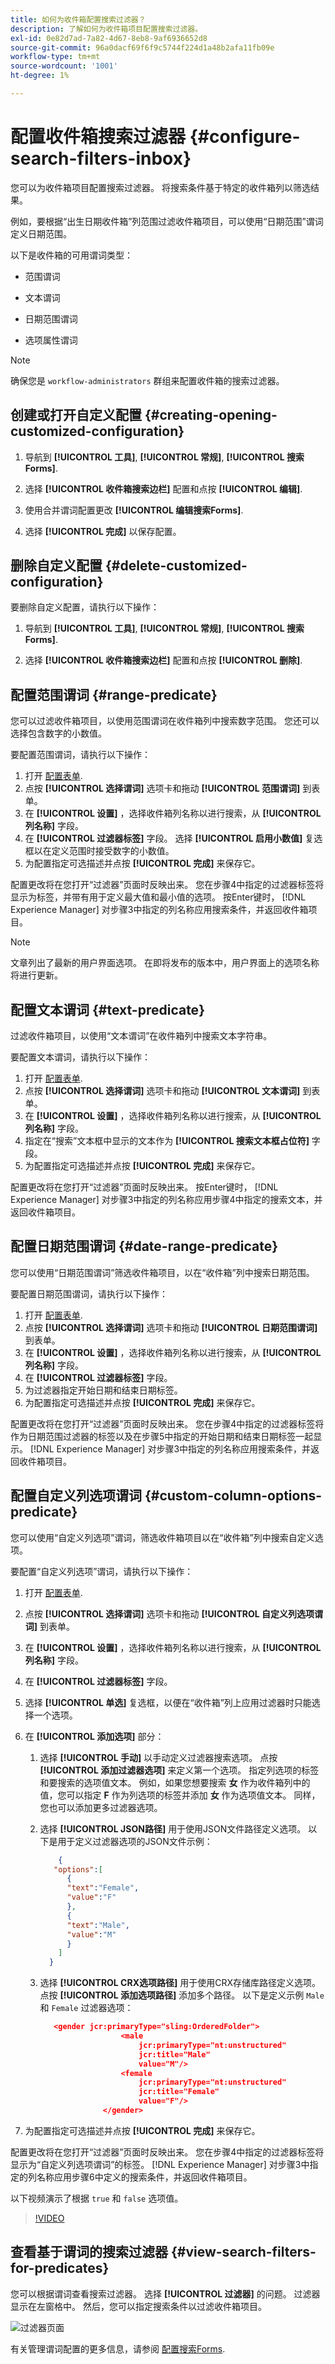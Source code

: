```yaml
---
title: 如何为收件箱配置搜索过滤器？
description: 了解如何为收件箱项目配置搜索过滤器。
exl-id: 0e82d7ad-7a82-4d67-8eb8-9af6936652d8
source-git-commit: 96a0dacf69f6f9c5744f224d1a48b2afa11fb09e
workflow-type: tm+mt
source-wordcount: '1001'
ht-degree: 1%

---
```


# 配置收件箱搜索过滤器 {#configure-search-filters-inbox}

您可以为收件箱项目配置搜索过滤器。 将搜索条件基于特定的收件箱列以筛选结果。

例如，要根据“出生日期收件箱”列范围过滤收件箱项目，可以使用“日期范围”谓词定义日期范围。

以下是收件箱的可用谓词类型：

* 范围谓词

* 文本谓词

* 日期范围谓词

* 选项属性谓词

>[!NOTE]
>
>确保您是 `workflow-administrators` 群组来配置收件箱的搜索过滤器。

## 创建或打开自定义配置 {#creating-opening-customized-configuration}

1. 导航到 **[!UICONTROL 工具]**, **[!UICONTROL 常规]**, **[!UICONTROL 搜索Forms]**.

1. 选择 **[!UICONTROL 收件箱搜索边栏]** 配置和点按 **[!UICONTROL 编辑]**.
1. 使用合并谓词配置更改 **[!UICONTROL 编辑搜索Forms]**.
1. 选择 **[!UICONTROL 完成]** 以保存配置。

## 删除自定义配置 {#delete-customized-configuration}

要删除自定义配置，请执行以下操作：

1. 导航到 **[!UICONTROL 工具]**, **[!UICONTROL 常规]**, **[!UICONTROL 搜索Forms]**.

1. 选择 **[!UICONTROL 收件箱搜索边栏]** 配置和点按 **[!UICONTROL 删除]**.

## 配置范围谓词 {#range-predicate}

您可以过滤收件箱项目，以使用范围谓词在收件箱列中搜索数字范围。 您还可以选择包含数字的小数值。

要配置范围谓词，请执行以下操作：

1. 打开 [配置表单](#creating-opening-customized-configuration).
1. 点按 **[!UICONTROL 选择谓词]** 选项卡和拖动 **[!UICONTROL 范围谓词]** 到表单。
1. 在 **[!UICONTROL 设置]** ，选择收件箱列名称以进行搜索，从 **[!UICONTROL 列名称]** 字段。
1. 在 **[!UICONTROL 过滤器标签]** 字段。 选择 **[!UICONTROL 启用小数值]** 复选框以在定义范围时接受数字的小数值。
1. 为配置指定可选描述并点按 **[!UICONTROL 完成]** 来保存它。

配置更改将在您打开“过滤器”页面时反映出来。 您在步骤4中指定的过滤器标签将显示为标签，并带有用于定义最大值和最小值的选项。 按Enter键时， [!DNL Experience Manager] 对步骤3中指定的列名称应用搜索条件，并返回收件箱项目。

>[!NOTE]
>
>文章列出了最新的用户界面选项。 在即将发布的版本中，用户界面上的选项名称将进行更新。

## 配置文本谓词 {#text-predicate}

过滤收件箱项目，以使用“文本谓词”在收件箱列中搜索文本字符串。

要配置文本谓词，请执行以下操作：

1. 打开 [配置表单](#creating-opening-customized-configuration).
1. 点按 **[!UICONTROL 选择谓词]** 选项卡和拖动 **[!UICONTROL 文本谓词]** 到表单。
1. 在 **[!UICONTROL 设置]** ，选择收件箱列名称以进行搜索，从 **[!UICONTROL 列名称]** 字段。
1. 指定在“搜索”文本框中显示的文本作为 **[!UICONTROL 搜索文本框占位符]** 字段。
1. 为配置指定可选描述并点按 **[!UICONTROL 完成]** 来保存它。

配置更改将在您打开“过滤器”页面时反映出来。 按Enter键时， [!DNL Experience Manager] 对步骤3中指定的列名称应用步骤4中指定的搜索文本，并返回收件箱项目。

## 配置日期范围谓词 {#date-range-predicate}

您可以使用“日期范围谓词”筛选收件箱项目，以在“收件箱”列中搜索日期范围。

要配置日期范围谓词，请执行以下操作：

1. 打开 [配置表单](#creating-opening-customized-configuration).
1. 点按 **[!UICONTROL 选择谓词]** 选项卡和拖动 **[!UICONTROL 日期范围谓词]** 到表单。
1. 在 **[!UICONTROL 设置]** ，选择收件箱列名称以进行搜索，从 **[!UICONTROL 列名称]** 字段。
1. 在 **[!UICONTROL 过滤器标签]** 字段。
1. 为过滤器指定开始日期和结束日期标签。
1. 为配置指定可选描述并点按 **[!UICONTROL 完成]** 来保存它。

配置更改将在您打开“过滤器”页面时反映出来。 您在步骤4中指定的过滤器标签将作为日期范围过滤器的标签以及在步骤5中指定的开始日期和结束日期标签一起显示。 [!DNL Experience Manager] 对步骤3中指定的列名称应用搜索条件，并返回收件箱项目。

## 配置自定义列选项谓词 {#custom-column-options-predicate}

您可以使用“自定义列选项”谓词，筛选收件箱项目以在“收件箱”列中搜索自定义选项。

要配置“自定义列选项”谓词，请执行以下操作：

1. 打开 [配置表单](#creating-opening-customized-configuration).
1. 点按 **[!UICONTROL 选择谓词]** 选项卡和拖动 **[!UICONTROL 自定义列选项谓词]** 到表单。
1. 在 **[!UICONTROL 设置]** ，选择收件箱列名称以进行搜索，从 **[!UICONTROL 列名称]** 字段。
1. 在 **[!UICONTROL 过滤器标签]** 字段。
1. 选择 **[!UICONTROL 单选]** 复选框，以便在“收件箱”列上应用过滤器时只能选择一个选项。
1. 在 **[!UICONTROL 添加选项]** 部分：
   1. 选择 **[!UICONTROL 手动]** 以手动定义过滤器搜索选项。 点按 **[!UICONTROL 添加过滤器选项]** 来定义第一个选项。 指定列选项的标签和要搜索的选项值文本。 例如，如果您想要搜索 **女** 作为收件箱列中的值，您可以指定 **F** 作为列选项的标签并添加 **女** 作为选项值文本。 同样，您也可以添加更多过滤器选项。
   1. 选择 **[!UICONTROL JSON路径]** 用于使用JSON文件路径定义选项。 以下是用于定义过滤器选项的JSON文件示例：

      ```JSON
          {
         "options":[
            {
            "text":"Female",
            "value":"F"
            },
            {
            "text":"Male",
            "value":"M"
            }
          ]
        }
      ```

   1. 选择 **[!UICONTROL CRX选项路径]** 用于使用CRX存储库路径定义选项。 点按 **[!UICONTROL 添加选项路径]** 添加多个路径。 以下是定义示例 `Male` 和 `Female` 过滤器选项：

      ```JSON
         <gender jcr:primaryType="sling:OrderedFolder">
                        <male
                            jcr:primaryType="nt:unstructured"
                            jcr:title="Male"
                            value="M"/>
                        <female
                            jcr:primaryType="nt:unstructured"
                            jcr:title="Female"
                            value="F"/>
                    </gender>
      ```

1. 为配置指定可选描述并点按 **[!UICONTROL 完成]** 来保存它。

配置更改将在您打开“过滤器”页面时反映出来。 您在步骤4中指定的过滤器标签将显示为“自定义列选项谓词”的标签。 [!DNL Experience Manager] 对步骤3中指定的列名称应用步骤6中定义的搜索条件，并返回收件箱项目。

以下视频演示了根据 `true` 和 `false` 选项值。

>[!VIDEO](https://video.tv.adobe.com/v/335679)

## 查看基于谓词的搜索过滤器 {#view-search-filters-for-predicates}

您可以根据谓词查看搜索过滤器。 选择 **[!UICONTROL 过滤器]** 的问题。 过滤器显示在左窗格中。 然后，您可以指定搜索条件以过滤收件箱项目。

![过滤器页面](assets/apply-filters.png)

有关管理谓词配置的更多信息，请参阅 [配置搜索Forms](search-forms.md).
